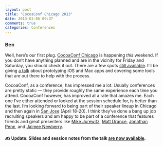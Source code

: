 ```yaml
---
layout: post
title: "CocoaConf Chicago 2013"
date: 2013-03-06 09:37
comments: true
categories: Conferences
---
```

### Ben

Well, here’s our first plug. [CocoaConf Chicago](http://cocoaconf.com/chicago-2013/home) is happening *this* weekend. If you don’t have anything planned and are in the vicinity for Friday and Saturday, you should check it out. There are a few spots [still available](http://cocoaconf.com/chicago-2013/register). I’ll be giving [a talk](http://cocoaconf.com/chicago-2013/session/prototype-blach) about prototyping iOS and Mac apps and covering some tools that are out there to help with the process. 

CocoaConf, as a conference, has impressed me a lot. Usually conferences are pretty static — they provide roughly the same experience each time you attend. CocoaConf however, has improved at a rate that amazes me. Each one I’ve either attended or looked at the session schedule for, is better than the last. I’m looking forward to being part of their speaker lineup in Chicago and then again in [San Jose](http://cocoaconf.com/sanjose-2013/home) (April 18-20). I think they’ve done a bang up job recruiting speakers and am happy to be part of a conference that features friends and great presenters like [Mike Jurewitz](http://twitter.com/Jury), [Matt Drance](http://twitter.com/drance), [Jonathan Penn](https://twitter.com/jonathanpenn), and [Jaimee Newberry](http://twitter.com/jaimeejaimee).

#### &#9997; Update:  Slides and session notes from the talk [are now available](/talks/prototypes/).
